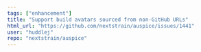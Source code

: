 ```yaml
---
tags: ["enhancement"]
title: "Support build avatars sourced from non-GitHub URLs"
html_url: "https://github.com/nextstrain/auspice/issues/1441"
user: "huddlej"
repo: "nextstrain/auspice"
---
```


